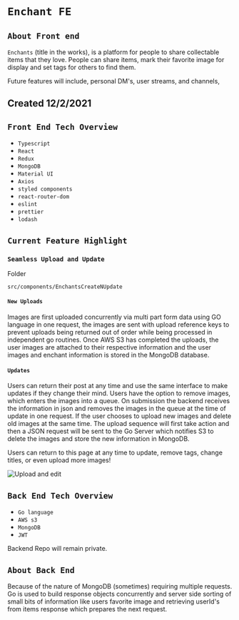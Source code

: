 # `Enchant FE`

## `About Front end`
  
`Enchants` (title in the works), is a platform for people to share collectable items that they love. People can share items, mark their favorite image for display and set tags for others to find them.
  
Future features will include, personal DM's, user streams, and channels,
  

## Created 12/2/2021

## `Front End Tech Overview`
  - `Typescript`
  - `React`
  - `Redux`
  - `MongoDB`
  - `Material UI`
  - `Axios`
  - `styled components`
  - `react-router-dom`
  - `eslint`
  - `prettier`
  - `lodash`

## `Current Feature Highlight`
  
### `Seamless Upload and Update`
Folder
  
```
src/components/EnchantsCreateNUpdate
```
#### `New Uploads`
  
Images are first uploaded concurrently via multi part form data using GO language in one request, the images are sent with upload reference keys to prevent uploads being returned out of order while being processed in independent go routines. Once AWS S3 has completed the uploads, the user images are attached to their respective information and the user images and enchant information is stored in the MongoDB database.
  
#### `Updates`
  
Users can return their post at any time and use the same interface to make updates if they change their mind. Users have the option to remove images, which enters the images into a queue. On submission the backend receives the information in json and removes the images in the queue at the time of update in one request. If the user chooses to upload new images and delete old images at the same time. The upload sequence will first take action and then a JSON request will be sent to the Go Server which notifies S3 to delete the images and store the new information in MongoDB.
  
Users can return to this page at any time to update, remove tags, change titles, or even upload more images!
  
![Upload and edit](https://res.cloudinary.com/dbyretay5/image/upload/v1641242365/enchant-repo/Create_Enchants_mll1fb.png)


## `Back End Tech Overview`
  - `Go language`
  - `AWS s3`
  - `MongoDB`
  - `JWT`

Backend Repo will remain private.

## `About Back End`
  
Because of the nature of MongoDB (sometimes) requiring multiple requests. Go is used to build response objects concurrently and server side sorting of small bits of information like users favorite image and retrieving userId's from items response which prepares the next request.
  
